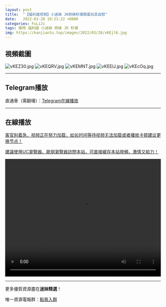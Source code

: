 ```yaml
---
layout: post
title:  "【福利姬视频】小迷妹 JK网袜秒潮跳蛋玩具自慰"
date:   2022-03-28 19:21:22 +0800
categories: FuLiJi
tags: 推特 福利姬 小迷妹 网袜 JK 秒潮
img: https://kanjiantu.top/images/2022/03/28/vKEjl6.jpg
---
```



## 視頻截圖

![vKEZ30.jpg](https://kanjiantu.top/images/2022/03/28/vKEZ30.jpg)
![vKEQRV.jpg](https://kanjiantu.top/images/2022/03/28/vKEQRV.jpg)
![vKEMNT.jpg](https://kanjiantu.top/images/2022/03/28/vKEMNT.jpg)
![vKEElJ.jpg](https://kanjiantu.top/images/2022/03/28/vKEElJ.jpg)
![vKEcOq.jpg](https://kanjiantu.top/images/2022/03/28/vKEcOq.jpg)

* * *
## Telegram播放

直通車（需翻墻）：[Telegram在線播放](https://t.me/mimeijingxuan/)

* * *
## 在線播放
<u>客官别着急，视频正在努力加载，如长时间等待视频无法加载或者播放卡顿建议更换节点！</u>

<u>建議使用UC瀏覽器、歐朋瀏覽器訪問本站，可直接緩存本站視頻，激情又給力！</u>
<center><video src="https://cdn.publer.io/uploads/videos/62415fc8db279761fe39901b/410ed99d0370a6ca0a8bdb031f7772ec.mp4" width="100%" height="380px" controls="controls"></video></center>


* * *
更多優質資源盡在**迷妹精選**！

唯一資源電報群：[點我入群](https://t.me/mimeijingxuan)


